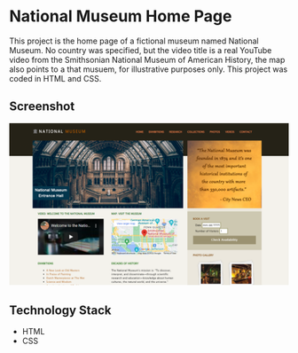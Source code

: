 # National Museum Home Page

This project is the home page of a fictional museum named National Museum. No country was specified, but the video title is a real YouTube video from the Smithsonian National Museum of American History, the map also points to a that musuem, for illustrative purposes only. This project was coded in HTML and CSS.

## Screenshot 

![Screenshot](Screenshot.png)

## Technology Stack

+ HTML
+ CSS